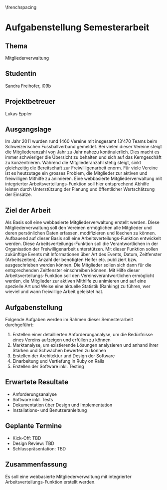 \frenchspacing

# Aufgabenstellung Semesterarbeit

## Thema
Mitgliederverwaltung

## Studentin
Sandra Freihofer, i09b

## Projektbetreuer
Lukas Eppler

## Ausgangslage

Im Jahr 2011 wurden rund 1460 Vereine mit insgesamt 13'470 Teams beim
Schweizerischen Fussballverband gemeldet. Bei vielen dieser Vereine steigt die
Mitgliederanzahl von Jahr zu Jahr nahezu kontinuierlich. Dies macht es immer
schwieriger die Übersicht zu behalten und sich auf das Kerngeschäft zu
konzentrieren. Während die Mitgliederanzahl stetig steigt, sinkt gleichzeitig
die Bereitschaft zur Freiwilligenarbeit enorm. Für viele Vereine ist es heutzutage
ein grosses Problem, die Mitglieder zur aktiven und freiwilligen Mithilfe zu
animieren. Eine webbasierte Mitgliederverwaltung mit integrierter
Arbeitsverteilungs-Funktion soll hier entsprechend Abhilfe leisten durch
Unterstützung der Planung und öffentlicher Wertschätzung der Einsätze.

## Ziel der Arbeit

Als Basis soll eine webbasierte Mitgliederverwaltung erstellt werden. Diese
Mitgliederverwaltung soll den Vereinen ermöglichen alle Mitglieder und deren
persönlichen Daten erfassen, modifizieren und löschen zu können. Aufbauend auf
dieser Basis soll eine Arbeitsverteilungs-Funktion entwickelt werden. Diese
Arbeitsverteilungs-Funktion soll die Verantwortlichen in der Organisation der
Freiwilligenarbeit unterstützen. Mit dieser Funktion sollen zukünftige Events
mit Informationen über Art des Events, Datum, Zeitfenster (Arbeitszeiten),
Anzahl der benötigten Helfer etc. publiziert bzw. ausgeschrieben werden können.
Die Mitglieder sollen sich dann für die entsprechenden Zeitfenster einschreiben
können. Mit Hilfe dieser Arbeitsverteilungs-Funktion soll den
Vereinsverantwortlichen ermöglicht werden, die Mitglieder zur aktiven Mithilfe
zu animieren und auf eine spezielle Art und Weise eine aktuelle Statistik
(Ranking) zu führen, wer wieviel und wann freiwillige Arbeit geleistet hat.

## Aufgabenstellung

Folgende Aufgaben werden im Rahmen dieser Semesterarbeit durchgeführt:

 1. Erstellen einer detaillierten Anforderunganalyse, um die Bedürfnisse eines
    Vereins aufzeigen und erfüllen zu können
 1. Marktanalyse, um existierende Lösungen analysieren und anhand ihrer Stärken
    und Schwächen bewerten zu können
 1. Erstellen der Architektur und Design der Software
 1. Einarbeitung und Vertiefung in Ruby on Rails
 1. Erstellen der Software inkl. Testing

## Erwartete Resultate

* Anforderungsanalyse
* Software inkl. Tests
* Dokumentation über Design und Implementation
* Installations- und Benutzeranleitung

## Geplante Termine

* Kick-Off: TBD
* Design Review: TBD
* Schlusspräsentation: TBD

## Zusammenfassung

Es soll eine webbasierte Mitgliederverwaltung mit integrierter
Arbeitsverteilungs-Funktion erstellt werden.
